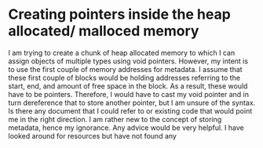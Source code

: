 
# Creating pointers inside the heap allocated/ malloced memory

I am trying to create a chunk of heap allocated memory to which I can assign objects of multiple types using void pointers. However, my intent is to use the first couple of memory addresses for metadata. I assume that these first couple of blocks would be holding addresses referring to the start, end, and amount of free space in the block. As a result, these would have to be pointers. Therefore, I would have to cast my void pointer and in turn dereference that to store another pointer, but I am unsure of the syntax. Is there any document that I could refer to or existing code that would point me in the right direction. I am rather new to the concept of storing metadata, hence my ignorance. Any advice would be very helpful.
I have looked around for resources but have not found any

        